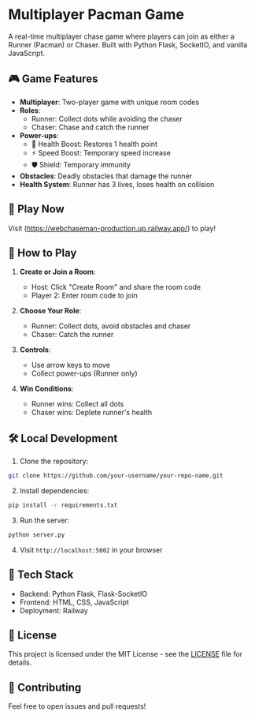 # Multiplayer Pacman Game

A real-time multiplayer chase game where players can join as either a Runner (Pacman) or Chaser. Built with Python Flask, SocketIO, and vanilla JavaScript.

## 🎮 Game Features

- **Multiplayer**: Two-player game with unique room codes
- **Roles**: 
  - Runner: Collect dots while avoiding the chaser
  - Chaser: Chase and catch the runner
- **Power-ups**:
  - 💚 Health Boost: Restores 1 health point
  - ⚡ Speed Boost: Temporary speed increase
  - 🛡️ Shield: Temporary immunity
- **Obstacles**: Deadly obstacles that damage the runner
- **Health System**: Runner has 3 lives, loses health on collision

## 🚀 Play Now

Visit (https://webchaseman-production.up.railway.app/) to play!

## 🎯 How to Play

1. **Create or Join a Room**:
   - Host: Click "Create Room" and share the room code
   - Player 2: Enter room code to join

2. **Choose Your Role**:
   - Runner: Collect dots, avoid obstacles and chaser
   - Chaser: Catch the runner

3. **Controls**:
   - Use arrow keys to move
   - Collect power-ups (Runner only)

4. **Win Conditions**:
   - Runner wins: Collect all dots
   - Chaser wins: Deplete runner's health

## 🛠️ Local Development

1. Clone the repository:
```bash
git clone https://github.com/your-username/your-repo-name.git
```

2. Install dependencies:
```bash
pip install -r requirements.txt
```

3. Run the server:
```bash
python server.py
```

4. Visit `http://localhost:5002` in your browser

## 🔧 Tech Stack

- Backend: Python Flask, Flask-SocketIO
- Frontend: HTML, CSS, JavaScript
- Deployment: Railway

## 📝 License

This project is licensed under the MIT License - see the [LICENSE](LICENSE) file for details.

## 🤝 Contributing

Feel free to open issues and pull requests!
